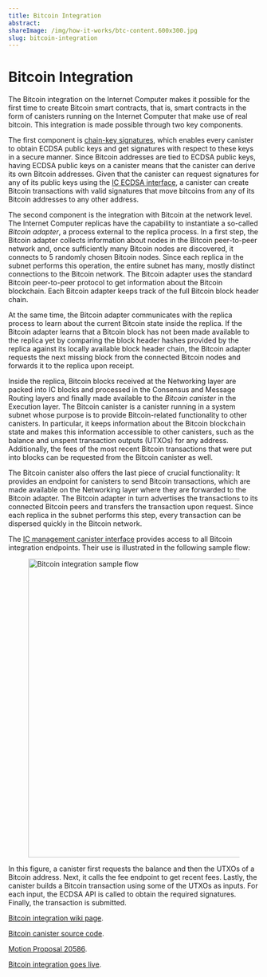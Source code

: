 ```yaml
---
title: Bitcoin Integration
abstract:
shareImage: /img/how-it-works/btc-content.600x300.jpg
slug: bitcoin-integration
---
```


# Bitcoin Integration

The Bitcoin integration on the Internet Computer makes it possible for the first time to create Bitcoin smart contracts, that is, smart contracts in the form of canisters running on the Internet Computer that make use of real bitcoin. This integration is made possible through two key components.

The first component is [chain-key signatures](/how-it-works/threshold-ecdsa-signing/), which enables every canister to obtain ECDSA public keys and get signatures with respect to these keys in a secure manner. Since Bitcoin addresses are tied to ECDSA public keys, having ECDSA public keys on a canister means that the canister can derive its own Bitcoin addresses. Given that the canister can request signatures for any of its public keys using the [IC ECDSA interface](https://internetcomputer.org/docs/references/ic-interface-spec#ic-sign_with_ecdsa), a canister can create Bitcoin transactions with valid signatures that move bitcoins from any of its Bitcoin addresses to any other address.

The second component is the integration with Bitcoin at the network level. The Internet Computer replicas have the capability to instantiate a so-called _Bitcoin adapter_, a process external to the replica process. In a first step, the Bitcoin adapter collects information about nodes in the Bitcoin peer-to-peer network and, once sufficiently many Bitcoin nodes are discovered, it connects to 5 randomly chosen Bitcoin nodes. Since each replica in the subnet performs this operation, the entire subnet has many, mostly distinct connections to the Bitcoin network. The Bitcoin adapter uses the standard Bitcoin peer-to-peer protocol to get information about the Bitcoin blockchain. Each Bitcoin adapter keeps track of the full Bitcoin block header chain.

At the same time, the Bitcoin adapter communicates with the replica process to learn about the current Bitcoin state inside the replica. If the Bitcoin adapter learns that a Bitcoin block has not been made available to the replica yet by comparing the block header hashes provided by the replica against its locally available block header chain, the Bitcoin adapter requests the next missing block from the connected Bitcoin nodes and forwards it to the replica upon receipt.

Inside the replica, Bitcoin blocks received at the Networking layer are packed into IC blocks and processed in the Consensus and Message  Routing layers and finally made available to the _Bitcoin canister_ in the Execution layer. The Bitcoin canister is a canister running in a system subnet whose purpose is to provide Bitcoin-related functionality to other canisters. In particular, it keeps information about the Bitcoin blockchain state and makes this information accessible to other canisters, such as the balance and unspent transaction outputs (UTXOs) for any address. Additionally, the fees of the most recent Bitcoin transactions that were put into blocks can be requested from the Bitcoin canister as well.

The Bitcoin canister also offers the last piece of crucial functionality: It provides an endpoint for canisters to send Bitcoin transactions, which are made available on the Networking layer where they are forwarded to the Bitcoin adapter. The Bitcoin adapter in turn advertises the transactions to its connected Bitcoin peers and transfers the transaction upon request. Since each replica in the subnet performs this step, every transaction can be dispersed quickly in the Bitcoin network.

The [IC management canister interface](https://internetcomputer.org/docs/references/ic-interface-spec#ic-management-canister) provides access to all Bitcoin integration endpoints. Their use is illustrated in the following sample flow:

<figure>
<img src="/img/how-it-works/bitcoin-integration-flow.png" alt="Bitcoin integration sample flow" title="Bitcoin integration sample flow" align="center" style="width:600px" />
</figure>

In this figure, a canister first requests the balance and then the UTXOs of a Bitcoin address. Next, it calls the fee endpoint to get recent fees. Lastly, the canister builds a Bitcoin transaction using some of the UTXOs as inputs. For each input, the ECDSA API is called to obtain the required signatures. Finally, the transaction is submitted.

[Bitcoin integration wiki page](https://wiki.internetcomputer.org/wiki/Bitcoin_integration).

[Bitcoin canister source code](https://github.com/dfinity/bitcoin-canister).

[Motion Proposal 20586](https://dashboard.internetcomputer.org/proposal/20586).

[Bitcoin integration goes live](https://medium.com/dfinity/btc-icp-mainnet-integration-complete-bringing-smart-contract-functionality-to-bitcoin-9bd81d4ce0ba).
